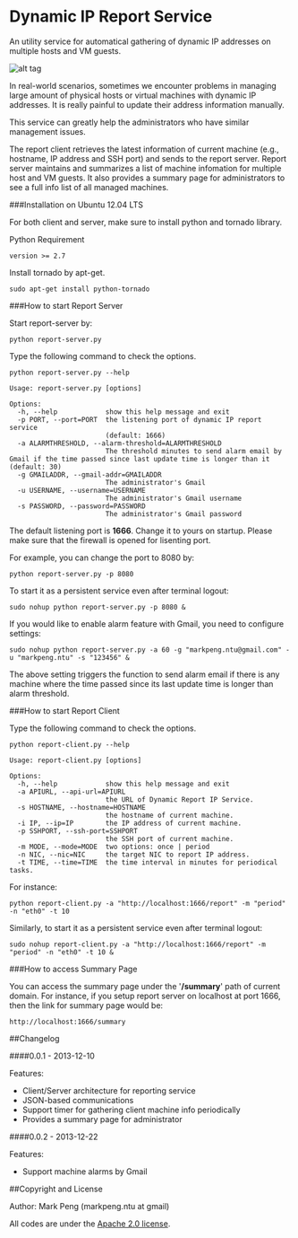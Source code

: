 Dynamic IP Report Service
=========================

An utility service for automatical gathering of dynamic IP addresses on multiple hosts and VM guests.

![alt tag](https://raw.github.com/guitarmind/dyn-ip-report-service/master/snapshot.png)

In real-world scenarios, sometimes we encounter problems in managing large amount of physical hosts or virtual machines with dynamic IP addresses. It is really painful to update their address information manually. 

This service can greatly help the administrators who have similar management issues. 

The report client retrieves the latest information of current machine (e.g., hostname, IP address and SSH port) and sends to the report server. Report server maintains and summarizes a list of machine infomation for multiple host and VM guests. It also provides a summary page for administrators to see a full info list of all managed machines.


###Installation on Ubuntu 12.04 LTS

For both client and server, make sure to install python and tornado library.

Python Requirement

    version >= 2.7

Install tornado by apt-get.

    sudo apt-get install python-tornado

###How to start Report Server

Start report-server by:

    python report-server.py 

Type the following command to check the options.

    python report-server.py --help
    
    Usage: report-server.py [options]

    Options:
      -h, --help            show this help message and exit
      -p PORT, --port=PORT  the listening port of dynamic IP report service
                            (default: 1666)
      -a ALARMTHRESHOLD, --alarm-threshold=ALARMTHRESHOLD
                            The threshold minutes to send alarm email by Gmail if the time passed since last update time is longer than it (default: 30)
      -g GMAILADDR, --gmail-addr=GMAILADDR
                            The administrator's Gmail
      -u USERNAME, --username=USERNAME
                            The administrator's Gmail username
      -s PASSWORD, --password=PASSWORD
                            The administrator's Gmail password
                            
The default listening port is **1666**. Change it to yours on startup.
Please make sure that the firewall is opened for lisenting port.

For example, you can change the port to 8080 by:

    python report-server.py -p 8080
    
To start it as a persistent service even after terminal logout:

    sudo nohup python report-server.py -p 8080 &

If you would like to enable alarm feature with Gmail, you need to configure settings:

    sudo nohup python report-server.py -a 60 -g "markpeng.ntu@gmail.com" -u "markpeng.ntu" -s "123456" &

The above setting triggers the function to send alarm email if there is any machine where the time passed since its last update time is longer than alarm threshold.

###How to start Report Client

Type the following command to check the options.

    python report-client.py --help
    
    Usage: report-client.py [options]
    
    Options:
      -h, --help            show this help message and exit
      -a APIURL, --api-url=APIURL
                            the URL of Dynamic Report IP Service.
      -s HOSTNAME, --hostname=HOSTNAME
                            the hostname of current machine.
      -i IP, --ip=IP        the IP address of current machine.
      -p SSHPORT, --ssh-port=SSHPORT
                            the SSH port of current machine.
      -m MODE, --mode=MODE  two options: once | period
      -n NIC, --nic=NIC     the target NIC to report IP address.
      -t TIME, --time=TIME  the time interval in minutes for periodical tasks.


For instance:

    python report-client.py -a "http://localhost:1666/report" -m "period" -n "eth0" -t 10


Similarly, to start it as a persistent service even after terminal logout:

    sudo nohup report-client.py -a "http://localhost:1666/report" -m "period" -n "eth0" -t 10 &

###How to access Summary Page

You can access the summary page under the '**/summary**' path of current domain.
For instance, if you setup report server on localhost at port 1666, then the link for summary page would be:

    http://localhost:1666/summary


##Changelog

####0.0.1 - 2013-12-10

Features:

  - Client/Server architecture for reporting service
  - JSON-based communications
  - Support timer for gathering client machine info periodically
  - Provides a summary page for administrator

####0.0.2 - 2013-12-22

Features:

  - Support machine alarms by Gmail


##Copyright and License

Author: Mark Peng (markpeng.ntu at gmail)

All codes are under the [Apache 2.0 license](LICENSE).
